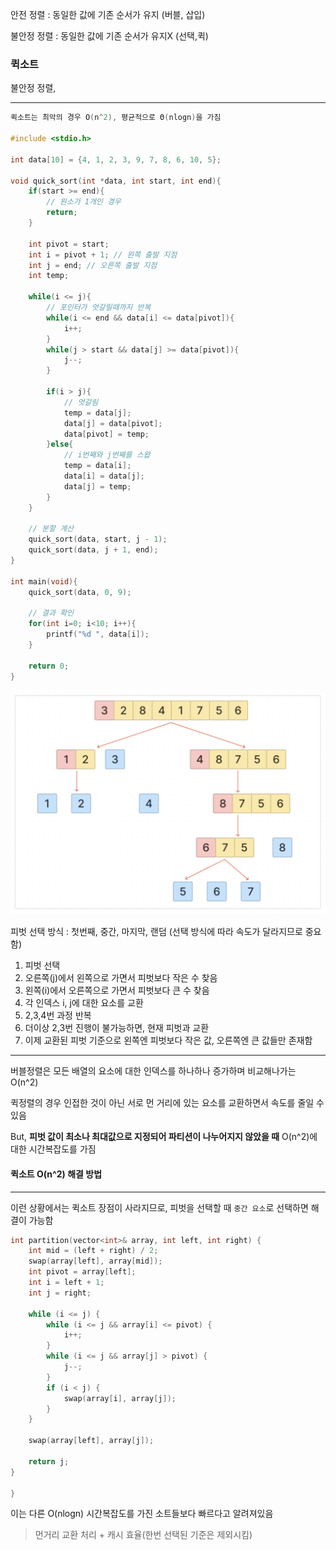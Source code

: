 안전 정렬 : 동일한 값에 기존 순서가 유지 (버블, 삽입)

불안정 정렬 : 동일한 값에 기존 순서가 유지X (선택,퀵)

### 퀵소트

불안정 정렬,

---

```c++
퀵소트는 최악의 경우 O(n^2), 평균적으로 Θ(nlogn)을 가짐

#include <stdio.h>

int data[10] = {4, 1, 2, 3, 9, 7, 8, 6, 10, 5};

void quick_sort(int *data, int start, int end){
    if(start >= end){
        // 원소가 1개인 경우
        return;
    }

    int pivot = start;
    int i = pivot + 1; // 왼쪽 출발 지점
    int j = end; // 오른쪽 출발 지점
    int temp;

    while(i <= j){
        // 포인터가 엇갈릴때까지 반복
        while(i <= end && data[i] <= data[pivot]){
            i++;
        }
        while(j > start && data[j] >= data[pivot]){
            j--;
        }

        if(i > j){
            // 엇갈림
            temp = data[j];
            data[j] = data[pivot];
            data[pivot] = temp;
        }else{
            // i번째와 j번째를 스왑
            temp = data[i];
            data[i] = data[j];
            data[j] = temp;
        }
    }

    // 분할 계산
    quick_sort(data, start, j - 1);
    quick_sort(data, j + 1, end);
}

int main(void){
    quick_sort(data, 0, 9);

    // 결과 확인
    for(int i=0; i<10; i++){
        printf("%d ", data[i]);
    }

    return 0;
}

```

<img src="./quickSort.png">

피벗 선택 방식 : 첫번째, 중간, 마지막, 랜덤
(선택 방식에 따라 속도가 달라지므로 중요함)

1. 피벗 선택
2. 오른쪽(j)에서 왼쪽으로 가면서 피벗보다 작은 수 찾음
3. 왼쪽(i)에서 오른쪽으로 가면서 피벗보다 큰 수 찾음
4. 각 인덱스 i, j에 대한 요소를 교환
5. 2,3,4번 과정 반복
6. 더이상 2,3번 진행이 불가능하면, 현재 피벗과 교환
7. 이제 교환된 피벗 기준으로 왼쪽엔 피벗보다 작은 값, 오른쪽엔 큰 값들만 존재함

---

버블정렬은 모든 배열의 요소에 대한 인덱스를 하나하나 증가하며 비교해나가는 O(n^2)

퀵정렬의 경우 인접한 것이 아닌 서로 먼 거리에 있는 요소를 교환하면서 속도를 줄일 수 있음

But, **피벗 값이 최소나 최대값으로 지정되어 파티션이 나누어지지 않았을 때** O(n^2)에 대한 시간복잡도를 가짐

#### 퀵소트 O(n^2) 해결 방법

---

이런 상황에서는 퀵소트 장점이 사라지므로, 피벗을 선택할 때 `중간 요소`로 선택하면 해결이 가능함

```c++
int partition(vector<int>& array, int left, int right) {
    int mid = (left + right) / 2;
    swap(array[left], array[mid]);
    int pivot = array[left];
    int i = left + 1;
    int j = right;

    while (i <= j) {
        while (i <= j && array[i] <= pivot) {
            i++;
        }
        while (i <= j && array[j] > pivot) {
            j--;
        }
        if (i < j) {
            swap(array[i], array[j]);
        }
    }

    swap(array[left], array[j]);

    return j;
}

}
```

이는 다른 O(nlogn) 시간복잡도를 가진 소트들보다 빠르다고 알려져있음

> 먼거리 교환 처리 + 캐시 효율(한번 선택된 기준은 제외시킴)
